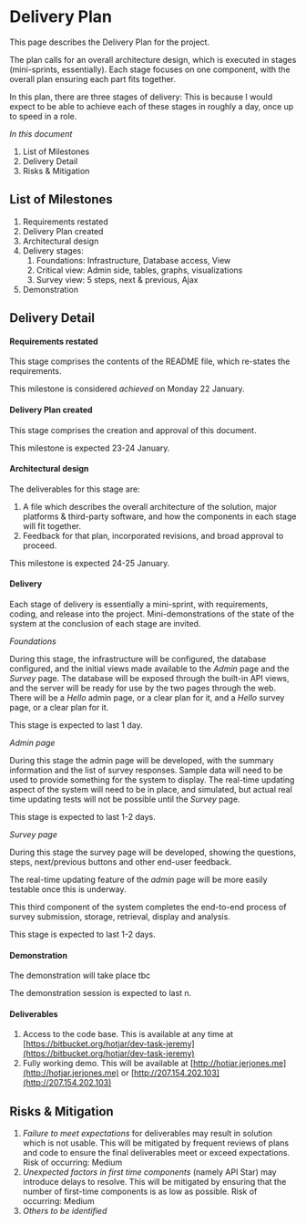 Delivery Plan
=============

This page describes the Delivery Plan for the project. 

The plan calls for an overall architecture design, which is executed in stages (mini-sprints, essentially). Each stage focuses on one component, with the overall plan ensuring each part fits together.

In this plan, there are three stages of delivery: This is because I would expect to be able to achieve each of these stages in roughly a day, once up to speed in a role.

*In this document*

1. List of Milestones
1. Delivery Detail
1. Risks & Mitigation

List of Milestones
------------------

1. Requirements restated
1. Delivery Plan created
1. Architectural design
1. Delivery stages:
    1. Foundations: Infrastructure, Database access, View
    1. Critical view: Admin side, tables, graphs, visualizations
    1. Survey view: 5 steps, next & previous, Ajax
1. Demonstration

Delivery Detail
---------------

#### Requirements restated

This stage comprises the contents of the README file, which re-states the requirements.

This milestone is considered *achieved* on Monday 22 January.

#### Delivery Plan created

This stage comprises the creation and approval of this document.

This milestone is expected 23-24 January.

#### Architectural design

The deliverables for this stage are:

1. A file which describes the overall architecture of the solution, major platforms & third-party software, and how the components in each stage will fit together.
2. Feedback for that plan, incorporated revisions, and broad approval to proceed.

This milestone is expected 24-25 January.

#### Delivery

Each stage of delivery is essentially a mini-sprint, with requirements, coding, and release into the project. Mini-demonstrations of the state of the system at the conclusion of each stage are invited.

*Foundations*

During this stage, the infrastructure will be configured, the database configured, and the initial views made available to the *Admin* page and the *Survey* page. The database will be exposed through the built-in API views, and the server will be ready for use by the two pages through the web. There will be a *Hello* admin page, or a clear plan for it, and a *Hello* survey page, or a clear plan for it.

This stage is expected to last 1 day.

*Admin page*

During this stage the admin page will be developed, with the summary information and the list of survey responses. Sample data will need to be used to provide something for the system to display. The real-time updating aspect of the system will need to be in place, and simulated, but actual real time updating tests will not be possible until the *Survey* page.

This stage is expected to last 1-2 days.

*Survey page*

During this stage the survey page will be developed, showing the questions, steps, next/previous buttons and other end-user feedback.

The real-time updating feature of the *admin* page will be more easily testable once this is underway.

This third component of the system completes the end-to-end process of survey submission, storage, retrieval, display and analysis.

This stage is expected to last 1-2 days.

#### Demonstration

The demonstration will take place tbc

The demonstration session is expected to last n.

#### Deliverables

1. Access to the code base. This is available at any time at [https://bitbucket.org/hotjar/dev-task-jeremy](https://bitbucket.org/hotjar/dev-task-jeremy)
1. Fully working demo. This will be available at [http://hotjar.jerjones.me](http://hotjar.jerjones.me) or [http://207.154.202.103](http://207.154.202.103)


Risks & Mitigation
------------------

1. _Failure to meet expectations_ for deliverables may result in solution which is not usable. This will be mitigated by frequent reviews of plans and code to ensure the final deliverables meet or exceed expectations. Risk of occurring: Medium
1. _Unexpected factors in first time components_ (namely API Star) may introduce delays to resolve. This will be mitigated by ensuring that the number of first-time components is as low as possible. Risk of occurring: Medium
1. _Others to be identified_
